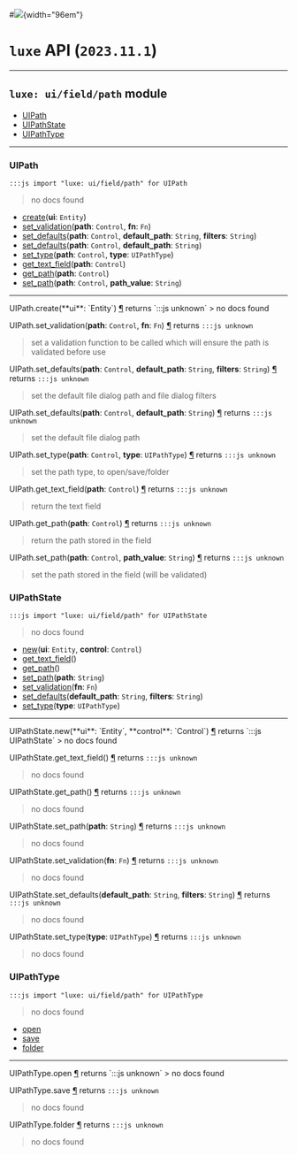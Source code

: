 #![](../../../../../../../../../images/luxe-dark.svg){width="96em"}

# `luxe` API (`2023.11.1`)  


---

## `luxe: ui/field/path` module

- [UIPath](#uipath)   
- [UIPathState](#uipathstate)   
- [UIPathType](#uipathtype)   

---

### UIPath
`:::js import "luxe: ui/field/path" for UIPath`
> no docs found

- [create](#UIPath.create)(**ui**: `Entity`)
- [set_validation](#UIPath.set_validation+2)(**path**: `Control`, **fn**: `Fn`)
- [set_defaults](#UIPath.set_defaults+3)(**path**: `Control`, **default_path**: `String`, **filters**: `String`)
- [set_defaults](#UIPath.set_defaults+2)(**path**: `Control`, **default_path**: `String`)
- [set_type](#UIPath.set_type+2)(**path**: `Control`, **type**: `UIPathType`)
- [get_text_field](#UIPath.get_text_field)(**path**: `Control`)
- [get_path](#UIPath.get_path)(**path**: `Control`)
- [set_path](#UIPath.set_path+2)(**path**: `Control`, **path_value**: `String`)

<hr/>
<endpoint module="luxe: ui/field/path" class="UIPath" signature="create(ui : Entity)"></endpoint>
<signature id="UIPath.create">UIPath.create(**ui**: `Entity`)
<a class="headerlink" href="#UIPath.create" title="Permanent link">¶</a></signature>
<span class='api_ret'>returns</span> `:::js unknown`
> no docs found   

<endpoint module="luxe: ui/field/path" class="UIPath" signature="set_validation(path : Control, fn : Fn)"></endpoint>
<signature id="UIPath.set_validation+2">UIPath.set_validation(**path**: `Control`, **fn**: `Fn`)
<a class="headerlink" href="#UIPath.set_validation+2" title="Permanent link">¶</a></signature>
<span class='api_ret'>returns</span> `:::js unknown`
> set a validation function to be called which will ensure the path is validated before use   

<endpoint module="luxe: ui/field/path" class="UIPath" signature="set_defaults(path : Control, default_path : String, filters : String)"></endpoint>
<signature id="UIPath.set_defaults+3">UIPath.set_defaults(**path**: `Control`, **default_path**: `String`, **filters**: `String`)
<a class="headerlink" href="#UIPath.set_defaults+3" title="Permanent link">¶</a></signature>
<span class='api_ret'>returns</span> `:::js unknown`
> set the default file dialog path and file dialog filters   

<endpoint module="luxe: ui/field/path" class="UIPath" signature="set_defaults(path : Control, default_path : String)"></endpoint>
<signature id="UIPath.set_defaults+2">UIPath.set_defaults(**path**: `Control`, **default_path**: `String`)
<a class="headerlink" href="#UIPath.set_defaults+2" title="Permanent link">¶</a></signature>
<span class='api_ret'>returns</span> `:::js unknown`
> set the default file dialog path   

<endpoint module="luxe: ui/field/path" class="UIPath" signature="set_type(path : Control, type : UIPathType)"></endpoint>
<signature id="UIPath.set_type+2">UIPath.set_type(**path**: `Control`, **type**: `UIPathType`)
<a class="headerlink" href="#UIPath.set_type+2" title="Permanent link">¶</a></signature>
<span class='api_ret'>returns</span> `:::js unknown`
> set the path type, to open/save/folder   

<endpoint module="luxe: ui/field/path" class="UIPath" signature="get_text_field(path : Control)"></endpoint>
<signature id="UIPath.get_text_field">UIPath.get_text_field(**path**: `Control`)
<a class="headerlink" href="#UIPath.get_text_field" title="Permanent link">¶</a></signature>
<span class='api_ret'>returns</span> `:::js unknown`
> return the text field   

<endpoint module="luxe: ui/field/path" class="UIPath" signature="get_path(path : Control)"></endpoint>
<signature id="UIPath.get_path">UIPath.get_path(**path**: `Control`)
<a class="headerlink" href="#UIPath.get_path" title="Permanent link">¶</a></signature>
<span class='api_ret'>returns</span> `:::js unknown`
> return the path stored in the field   

<endpoint module="luxe: ui/field/path" class="UIPath" signature="set_path(path : Control, path_value : String)"></endpoint>
<signature id="UIPath.set_path+2">UIPath.set_path(**path**: `Control`, **path_value**: `String`)
<a class="headerlink" href="#UIPath.set_path+2" title="Permanent link">¶</a></signature>
<span class='api_ret'>returns</span> `:::js unknown`
> set the path stored in the field (will be validated)   

### UIPathState
`:::js import "luxe: ui/field/path" for UIPathState`
> no docs found

- [new](#UIPathState.new+2)(**ui**: `Entity`, **control**: `Control`)
- [get_text_field](#UIPathState.get_text_field)()
- [get_path](#UIPathState.get_path)()
- [set_path](#UIPathState.set_path)(**path**: `String`)
- [set_validation](#UIPathState.set_validation)(**fn**: `Fn`)
- [set_defaults](#UIPathState.set_defaults+2)(**default_path**: `String`, **filters**: `String`)
- [set_type](#UIPathState.set_type)(**type**: `UIPathType`)

<hr/>
<endpoint module="luxe: ui/field/path" class="UIPathState" signature="new(ui : Entity, control : Control)"></endpoint>
<signature id="UIPathState.new+2">UIPathState.new(**ui**: `Entity`, **control**: `Control`)
<a class="headerlink" href="#UIPathState.new+2" title="Permanent link">¶</a></signature>
<span class='api_ret'>returns</span> `:::js UIPathState`
> no docs found   

<endpoint module="luxe: ui/field/path" class="UIPathState" signature="get_text_field()"></endpoint>
<signature id="UIPathState.get_text_field">UIPathState.get_text_field()
<a class="headerlink" href="#UIPathState.get_text_field" title="Permanent link">¶</a></signature>
<span class='api_ret'>returns</span> `:::js unknown`
> no docs found   

<endpoint module="luxe: ui/field/path" class="UIPathState" signature="get_path()"></endpoint>
<signature id="UIPathState.get_path">UIPathState.get_path()
<a class="headerlink" href="#UIPathState.get_path" title="Permanent link">¶</a></signature>
<span class='api_ret'>returns</span> `:::js unknown`
> no docs found   

<endpoint module="luxe: ui/field/path" class="UIPathState" signature="set_path(path : String)"></endpoint>
<signature id="UIPathState.set_path">UIPathState.set_path(**path**: `String`)
<a class="headerlink" href="#UIPathState.set_path" title="Permanent link">¶</a></signature>
<span class='api_ret'>returns</span> `:::js unknown`
> no docs found   

<endpoint module="luxe: ui/field/path" class="UIPathState" signature="set_validation(fn : Fn)"></endpoint>
<signature id="UIPathState.set_validation">UIPathState.set_validation(**fn**: `Fn`)
<a class="headerlink" href="#UIPathState.set_validation" title="Permanent link">¶</a></signature>
<span class='api_ret'>returns</span> `:::js unknown`
> no docs found   

<endpoint module="luxe: ui/field/path" class="UIPathState" signature="set_defaults(default_path : String, filters : String)"></endpoint>
<signature id="UIPathState.set_defaults+2">UIPathState.set_defaults(**default_path**: `String`, **filters**: `String`)
<a class="headerlink" href="#UIPathState.set_defaults+2" title="Permanent link">¶</a></signature>
<span class='api_ret'>returns</span> `:::js unknown`
> no docs found   

<endpoint module="luxe: ui/field/path" class="UIPathState" signature="set_type(type : UIPathType)"></endpoint>
<signature id="UIPathState.set_type">UIPathState.set_type(**type**: `UIPathType`)
<a class="headerlink" href="#UIPathState.set_type" title="Permanent link">¶</a></signature>
<span class='api_ret'>returns</span> `:::js unknown`
> no docs found   

### UIPathType
`:::js import "luxe: ui/field/path" for UIPathType`
> no docs found

- [open](#UIPathType.open)
- [save](#UIPathType.save)
- [folder](#UIPathType.folder)

<hr/>
<endpoint module="luxe: ui/field/path" class="UIPathType" signature="open"></endpoint>
<signature id="UIPathType.open">UIPathType.open
<a class="headerlink" href="#UIPathType.open" title="Permanent link">¶</a></signature>
<span class='api_ret'>returns</span> `:::js unknown`
> no docs found   

<endpoint module="luxe: ui/field/path" class="UIPathType" signature="save"></endpoint>
<signature id="UIPathType.save">UIPathType.save
<a class="headerlink" href="#UIPathType.save" title="Permanent link">¶</a></signature>
<span class='api_ret'>returns</span> `:::js unknown`
> no docs found   

<endpoint module="luxe: ui/field/path" class="UIPathType" signature="folder"></endpoint>
<signature id="UIPathType.folder">UIPathType.folder
<a class="headerlink" href="#UIPathType.folder" title="Permanent link">¶</a></signature>
<span class='api_ret'>returns</span> `:::js unknown`
> no docs found   

